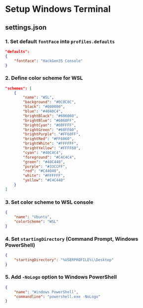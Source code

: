 # Setup Windows Terminal

## settings.json

### 1. Set default `fontFace` into `profiles.defaults`

```json
"defaults":
{
    "fontFace": "HackGen35 Console"
}
```

### 2. Define color scheme for WSL

```json
"schemes": [
    {
        "name": "WSL",
        "background": "#0C0C0C",
        "black": "#000000",
        "blue": "#4040C4",
        "brightBlack": "#606060",
        "brightBlue": "#6060FF",
        "brightCyan": "#60FFFF",
        "brightGreen": "#60FF60",
        "brightPurple": "#FF60FF",
        "brightRed": "#FF6060",
        "brightWhite": "#FFFFFF",
        "brightYellow": "#FFFF60",
        "cyan": "#40C4C4",
        "foreground": "#C4C4C4",
        "green": "#40C440",
        "purple": "#33CCFF",
        "red": "#C44040",
        "white": "#FFFFFF",
        "yellow": "#C4C440"
    }
]
```

### 3. Set color scheme to WSL console

```json
{
    "name": "Ubuntu",
    "colorScheme": "WSL"
}
```

### 4. Set `startingDirectory` (Command Prompt, Windows PowerShell)

```json
{
    "startingDirectory": "%USERPROFILE%\\Desktop"
}
```

### 5. Add `-NoLogo` option to Windows PowerShell

```json
{
    "name": "Windows PowerShell",
    "commandline": "powershell.exe -NoLogo"
}
```
